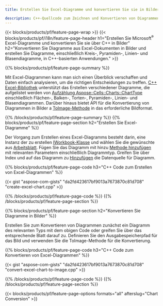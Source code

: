 ```yaml
---
title: Erstellen Sie Excel-Diagramme und konvertieren Sie sie in Bilder über C++

description: C++-Quellcode zum Zeichnen und Konvertieren von Diagrammen oder Diagrammen in Microsoft Excel mithilfe der C++-Bibliothek
---
```

{{< blocks/products/pf/feature-page-wrap >}}
{{< blocks/products/pf/i18n/feature-page-header h1="Erstellen Sie Microsoft<sup>&reg;</sup> Excel-Diagramme und konvertieren Sie sie über C++ in Bilder" h2="Konvertieren Sie Diagramme aus Excel-Dokumenten in Bilder und erstellen Sie Diagramme, einschließlich Kreis-, Pyramiden-, Linien- und Blasendiagramme, in C++-basierten Anwendungen." >}}

{{% blocks/products/pf/feature-page-summary %}}

Mit Excel-Diagrammen kann man sich einen Überblick verschaffen und Daten einfach analysieren, um die richtigen Entscheidungen zu treffen. [C++ Excel-Bibliothek](/cells/cpp/) unterstützt das Erstellen verschiedener Diagramme, die aufgelistet werden von [Aufzählung Aspose::Cells::Charts::ChartType
](https://reference.aspose.com/cells/cpp/namespace/aspose.cells.charts#a2f17e69bcefc754569019185d0621b70) einschließlich Flächen-, Balken-, Torten-, Pyramiden-, Linien- und Blasendiagrammen. Darüber hinaus bietet API für die Konvertierung von Diagrammen in Bilder a [ToImage-Methode](https://reference.aspose.com/cells/cpp/class/aspose.cells.charts.i_sparkline#a28d76dd585c48366e1657f2982722ddb) in das erforderliche Bildformat.

{{% /blocks/products/pf/feature-page-summary %}}
{{% blocks/products/pf/feature-page-section h2="Erstellen Sie Excel-Diagramme" %}}

Der Vorgang zum Erstellen eines Excel-Diagramms besteht darin, eine Instanz der zu erstellen [IWorkbook-Klasse](https://reference.aspose.com/cells/cpp/class/aspose.cells.i_workbook) und wählen Sie die gewünschte aus [Arbeitsblatt](https://reference.aspose.com/cells/cpp/class/aspose.cells.i_worksheet_collection#a5574d624796043233420d0e0459ccc43). Fügen Sie das Diagramm mit hinzu [Methode hinzufügen](https://reference.aspose.com/cells/cpp/class/aspose.cells.charts.i_chart_collection#ab7e8cce835c251a4682605299a6aa068) mit relevanten Parametern einschließlich Diagrammtyp. Greifen Sie über Index und auf das Diagramm zu [Hinzufügen](https://reference.aspose.com/cells/cpp/class/aspose.cells.charts.i_series_collection#a8f4dc4d883f32f65b1fb673e2aa7862f) die Datenquelle für Diagramm.

{{% blocks/products/pf/feature-page-code h3="C++ Code zum Erstellen von Excel-Diagrammen" %}}

{{< gist "aspose-com-gists" "da2fd423617bf9013a7673870c81d708" "create-excel-chart.cpp" >}}

{{% /blocks/products/pf/feature-page-code %}}
{{% /blocks/products/pf/feature-page-section %}}

{{% blocks/products/pf/feature-page-section h2="Konvertieren Sie Diagramme in Bilder" %}}


Erstellen Sie zum Konvertieren von Diagrammen zunächst ein Diagramm des relevanten Typs mit dem obigen Code oder greifen Sie über das entsprechende Blatt darauf zu. Definieren Sie den Ausgabespeicherpfad für das Bild und verwenden Sie die ToImage-Methode für die Konvertierung.

 
{{% blocks/products/pf/feature-page-code h3="C++ Code zum Konvertieren von Excel-Diagrammen" %}}

{{< gist "aspose-com-gists" "da2fd423617bf9013a7673870c81d708" "convert-excel-chart-to-image.cpp" >}}

{{% /blocks/products/pf/feature-page-code %}}
{{% /blocks/products/pf/feature-page-section %}}

{{< blocks/products/pf/feature-page-options formats="all" afterslug="Chart Conversion" >}}
